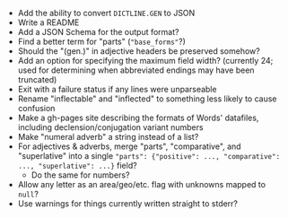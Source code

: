 - Add the ability to convert `DICTLINE.GEN` to JSON
- Write a README
- Add a JSON Schema for the output format?
- Find a better term for "parts" (`"base_forms"`?)
- Should the "(gen.)" in adjective headers be preserved somehow?
- Add an option for specifying the maximum field width? (currently 24; used for
  determining when abbreviated endings may have been truncated)
- Exit with a failure status if any lines were unparseable
- Rename "inflectable" and "inflected" to something less likely to cause
  confusion
- Make a gh-pages site describing the formats of Words' datafiles, including
  declension/conjugation variant numbers
- Make "numeral adverb" a string instead of a list?
- For adjectives & adverbs, merge "parts", "comparative", and "superlative"
  into a single `"parts": {"positive": ..., "comparative": ..., "superlative":
  ...}` field?
    - Do the same for numbers?
- Allow any letter as an area/geo/etc. flag with unknowns mapped to `null`?
- Use warnings for things currently written straight to stderr?
